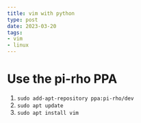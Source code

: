 ```yaml
---
title: vim with python
type: post
date: 2023-03-20
tags: 
- vim
- linux
---
```


# Use the pi-rho PPA

1. `sudo add-apt-repository ppa:pi-rho/dev`
2. `sudo apt update`
3. `sudo apt install vim`
